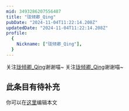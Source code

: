 ```yaml
---
mid: 3493286207556487
title: "珑倾卿_Qing"
pubDate: "2024-11-04T11:22:14.208Z"
updatedDate: "2024-11-04T11:22:14.208Z"
profile:
  {
    Nickname: ["珑倾卿_Qing"],
  }
---
```


关注[珑倾卿_Qing](https://space.bilibili.com/3493286207556487)谢谢喵~ 关注[珑倾卿_Qing](https://space.bilibili.com/3493286207556487)谢谢喵~

## 此条目有待补充
你可以在[这里](https://github.com/Yuhanawa/VTuber.ICU-Content/edit/master/v/珑倾卿_Qing/index.md)编辑本文
